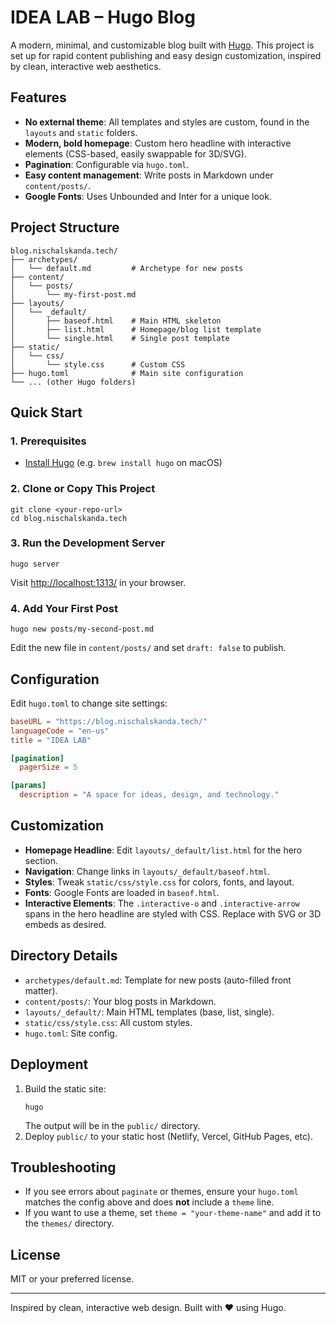 # IDEA LAB – Hugo Blog

A modern, minimal, and customizable blog built with [Hugo](https://gohugo.io/). This project is set up for rapid content publishing and easy design customization, inspired by clean, interactive web aesthetics.

## Features
- **No external theme**: All templates and styles are custom, found in the `layouts` and `static` folders.
- **Modern, bold homepage**: Custom hero headline with interactive elements (CSS-based, easily swappable for 3D/SVG).
- **Pagination**: Configurable via `hugo.toml`.
- **Easy content management**: Write posts in Markdown under `content/posts/`.
- **Google Fonts**: Uses Unbounded and Inter for a unique look.

## Project Structure

```
blog.nischalskanda.tech/
├── archetypes/
│   └── default.md         # Archetype for new posts
├── content/
│   └── posts/
│       └── my-first-post.md
├── layouts/
│   └── _default/
│       ├── baseof.html    # Main HTML skeleton
│       ├── list.html      # Homepage/blog list template
│       └── single.html    # Single post template
├── static/
│   └── css/
│       └── style.css      # Custom CSS
├── hugo.toml              # Main site configuration
└── ... (other Hugo folders)
```

## Quick Start

### 1. Prerequisites
- [Install Hugo](https://gohugo.io/getting-started/install/) (e.g. `brew install hugo` on macOS)

### 2. Clone or Copy This Project
```
git clone <your-repo-url>
cd blog.nischalskanda.tech
```

### 3. Run the Development Server
```
hugo server
```
Visit [http://localhost:1313/](http://localhost:1313/) in your browser.

### 4. Add Your First Post
```
hugo new posts/my-second-post.md
```
Edit the new file in `content/posts/` and set `draft: false` to publish.

## Configuration

Edit `hugo.toml` to change site settings:
```toml
baseURL = "https://blog.nischalskanda.tech/"
languageCode = "en-us"
title = "IDEA LAB"

[pagination]
  pagerSize = 5

[params]
  description = "A space for ideas, design, and technology."
```

## Customization
- **Homepage Headline**: Edit `layouts/_default/list.html` for the hero section.
- **Navigation**: Change links in `layouts/_default/baseof.html`.
- **Styles**: Tweak `static/css/style.css` for colors, fonts, and layout.
- **Fonts**: Google Fonts are loaded in `baseof.html`.
- **Interactive Elements**: The `.interactive-o` and `.interactive-arrow` spans in the hero headline are styled with CSS. Replace with SVG or 3D embeds as desired.

## Directory Details
- `archetypes/default.md`: Template for new posts (auto-filled front matter).
- `content/posts/`: Your blog posts in Markdown.
- `layouts/_default/`: Main HTML templates (base, list, single).
- `static/css/style.css`: All custom styles.
- `hugo.toml`: Site config.

## Deployment
1. Build the static site:
   ```
   hugo
   ```
   The output will be in the `public/` directory.
2. Deploy `public/` to your static host (Netlify, Vercel, GitHub Pages, etc).

## Troubleshooting
- If you see errors about `paginate` or themes, ensure your `hugo.toml` matches the config above and does **not** include a `theme` line.
- If you want to use a theme, set `theme = "your-theme-name"` and add it to the `themes/` directory.

## License
MIT or your preferred license.

---
Inspired by clean, interactive web design. Built with ❤️ using Hugo.
